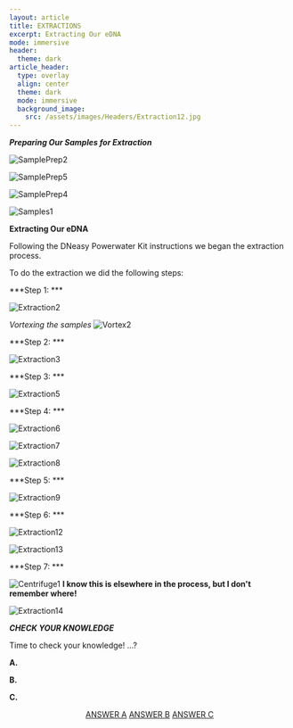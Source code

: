 ```yaml
---
layout: article
title: EXTRACTIONS
excerpt: Extracting Our eDNA
mode: immersive
header:
  theme: dark
article_header:
  type: overlay
  align: center
  theme: dark
  mode: immersive
  background_image:
    src: /assets/images/Headers/Extraction12.jpg
---
```

***Preparing Our Samples for Extraction***

![SamplePrep2](/assets/images/BIG-EXT/SamplePrep2.jpg)   

![SamplePrep5](/assets/images/BIG-EXT/SamplePrep5.jpg) 

![SamplePrep4](/assets/images/BIG-EXT/SamplePrep4.jpg)   

![Samples1](/assets/images/BIG-EXT/Samples1.jpg) 


**Extracting Our eDNA**      

Following the DNeasy Powerwater Kit instructions we began the extraction process.

To do the extraction we did the following steps:    


***Step 1: ***  

![Extraction2](/assets/images/BIG-EXT/Extraction2.jpg)   

*Vortexing the samples*
![Vortex2](/assets/images/BIG-EXT/Vortex2.jpg)   



***Step 2: ***  

![Extraction3](/assets/images/BIG-EXT/Extraction3.jpg)     



***Step 3: ***  

![Extraction5](/assets/images/BIG-EXT/Extraction5.jpg)  



***Step 4: ***    

![Extraction6](/assets/images/BIG-EXT/Extraction6.jpg)    

![Extraction7](/assets/images/BIG-EXT/Extraction7.jpg) 

![Extraction8](/assets/images/BIG-EXT/Extraction8.jpg) 


***Step 5: ***    

![Extraction9](/assets/images/BIG-EXT/Extraction9.jpg)    



***Step 6: ***    

![Extraction12](/assets/images/BIG-EXT/Extraction12.jpg)  

![Extraction13](/assets/images/BIG-EXT/Extraction13.jpg)  


***Step 7: ***    

![Centrifuge1](/assets/images/BIG-EXT/Centrifuge1.jpg) **I know this is elsewhere in the process, but I don't remember where!**

![Extraction14](/assets/images/BIG-EXT/Extraction14.jpg)  





***CHECK YOUR KNOWLEDGE***

Time to check your knowledge! ...?

**A.** 

**B.**   

**C.** 


<p align="center">
<a class="button button--outline-primary button--pill" href="Qubit1">ANSWER A</a> <a class="button button--outline-primary button--pill" href="Qubit2">ANSWER B</a> <a class="button button--outline-primary button--pill" href="Qubit2">ANSWER C</a></p>